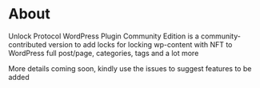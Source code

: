 # About

Unlock Protocol WordPress Plugin Community Edition is a community-contributed version to add locks for locking wp-content with NFT to WordPress full post/page, categories, tags and a lot more

More details coming soon, kindly use the issues to suggest features to be added
